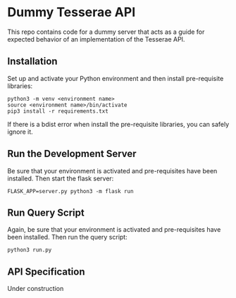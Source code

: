 # Dummy Tesserae API

This repo contains code for a dummy server that acts as a guide for expected behavior of an implementation of the Tesserae API.

## Installation

Set up and activate your Python environment and then install pre-requisite libraries:
```
python3 -m venv <environment name>
source <environment name>/bin/activate
pip3 install -r requirements.txt
```

If there is a bdist error when install the pre-requisite libraries, you can safely ignore it.

## Run the Development Server

Be sure that your environment is activated and pre-requisites have been installed.  Then start the flask server:
```
FLASK_APP=server.py python3 -m flask run
```

## Run Query Script

Again, be sure that your environment is activated and pre-requisites have been installed.  Then run the query script:
```
python3 run.py
```

## API Specification

Under construction
